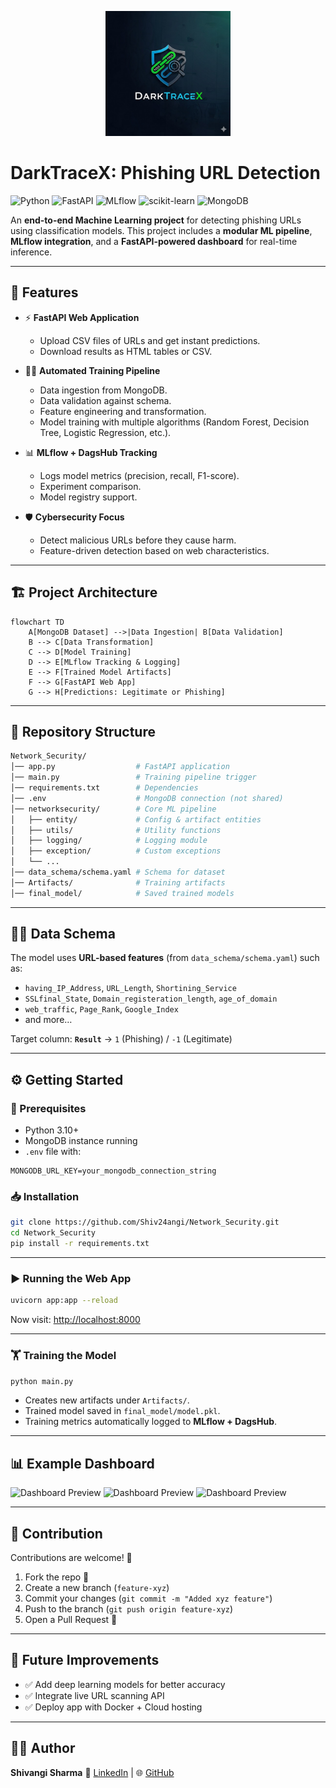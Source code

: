 <p align="center">
  <img src="assets/logo.jpg" alt="DarkTraceX Logo" width="200"/>
</p>

# DarkTraceX: Phishing URL Detection


![Python](https://img.shields.io/badge/Python-3.10%2B-blue?logo=python)
![FastAPI](https://img.shields.io/badge/FastAPI-API-green?logo=fastapi)
![MLflow](https://img.shields.io/badge/MLflow-Tracking-orange?logo=mlflow)
![scikit-learn](https://img.shields.io/badge/Scikit--Learn-ML-yellow?logo=scikitlearn)
![MongoDB](https://img.shields.io/badge/Database-MongoDB-brightgreen?logo=mongodb)

An **end-to-end Machine Learning project** for detecting phishing URLs using classification models.
This project includes a **modular ML pipeline**, **MLflow integration**, and a **FastAPI-powered dashboard** for real-time inference.

---

## 🚀 Features

* ⚡ **FastAPI Web Application**

  * Upload CSV files of URLs and get instant predictions.
  * Download results as HTML tables or CSV.

* 🧑‍💻 **Automated Training Pipeline**

  * Data ingestion from MongoDB.
  * Data validation against schema.
  * Feature engineering and transformation.
  * Model training with multiple algorithms (Random Forest, Decision Tree, Logistic Regression, etc.).

* 📊 **MLflow + DagsHub Tracking**

  * Logs model metrics (precision, recall, F1-score).
  * Experiment comparison.
  * Model registry support.

* 🛡️ **Cybersecurity Focus**

  * Detect malicious URLs before they cause harm.
  * Feature-driven detection based on web characteristics.

---

## 🏗️ Project Architecture

```mermaid
flowchart TD
    A[MongoDB Dataset] -->|Data Ingestion| B[Data Validation]
    B --> C[Data Transformation]
    C --> D[Model Training]
    D --> E[MLflow Tracking & Logging]
    E --> F[Trained Model Artifacts]
    F --> G[FastAPI Web App]
    G --> H[Predictions: Legitimate or Phishing]
```

---

## 📂 Repository Structure

```bash
Network_Security/
│── app.py                  # FastAPI application
│── main.py                 # Training pipeline trigger
│── requirements.txt        # Dependencies
│── .env                    # MongoDB connection (not shared)
│── networksecurity/        # Core ML pipeline
│   ├── entity/             # Config & artifact entities
│   ├── utils/              # Utility functions
│   ├── logging/            # Logging module
│   ├── exception/          # Custom exceptions
│   └── ...                 
│── data_schema/schema.yaml # Schema for dataset
│── Artifacts/              # Training artifacts
│── final_model/            # Saved trained models
```

---

## 🧑‍🔬 Data Schema

The model uses **URL-based features** (from `data_schema/schema.yaml`) such as:

* `having_IP_Address`, `URL_Length`, `Shortining_Service`
* `SSLfinal_State`, `Domain_registeration_length`, `age_of_domain`
* `web_traffic`, `Page_Rank`, `Google_Index`
* and more…

Target column: **`Result`** → `1` (Phishing) / `-1` (Legitimate)

---

## ⚙️ Getting Started

### 🔑 Prerequisites

* Python 3.10+
* MongoDB instance running
* `.env` file with:

```env
MONGODB_URL_KEY=your_mongodb_connection_string
```

### 📥 Installation

```bash
git clone https://github.com/Shiv24angi/Network_Security.git
cd Network_Security
pip install -r requirements.txt
```

---

### ▶️ Running the Web App

```bash
uvicorn app:app --reload
```

Now visit: [http://localhost:8000](http://localhost:8000)

---

### 🏋️ Training the Model

```bash
python main.py
```

* Creates new artifacts under `Artifacts/`.
* Trained model saved in `final_model/model.pkl`.
* Training metrics automatically logged to **MLflow + DagsHub**.

---

## 📊 Example Dashboard

![Dashboard Preview](https://github.com/Shiv24angi/Network_Security/assets/dashboard-preview.png)
![Dashboard Preview](https://github.com/Shiv24angi/Network_Security/assets/dashboard-preview1.png)
![Dashboard Preview](https://github.com/Shiv24angi/Network_Security/assets/dashboard-preview2.png)


---

## 🤝 Contribution

Contributions are welcome! 🎉

1. Fork the repo 🍴
2. Create a new branch (`feature-xyz`)
3. Commit your changes (`git commit -m "Added xyz feature"`)
4. Push to the branch (`git push origin feature-xyz`)
5. Open a Pull Request 🚀

---

## 📌 Future Improvements

* ✅ Add deep learning models for better accuracy
* ✅ Integrate live URL scanning API
* ✅ Deploy app with Docker + Cloud hosting

---

## 🧑‍💻 Author

**Shivangi Sharma**
📧 [LinkedIn](https://www.linkedin.com/in/shivangi-sharma2405/) | 🌐 [GitHub](https://github.com/Shiv24angi)



